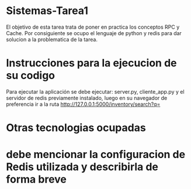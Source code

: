 # Sistemas-Tarea1
El objetivo de esta tarea trata de poner en practica los conceptos RPC y Cache. Por consiguiente se ocupo el lenguaje de python y redis para dar solucion a la problematica de la tarea.



# Instrucciones  para  la  ejecucion  de  su  codigo
Para ejecutar la aplicación se debe ejecutar: server.py, cliente_app.py y el servidor de redis previamente instalado, luego en su navegador de preferencia ir a la ruta http://127.0.0.1:5000/inventory/search?q= 

# Otras tecnologias ocupadas



# debe mencionar la configuracion de Redis utilizada y describirla de forma breve

